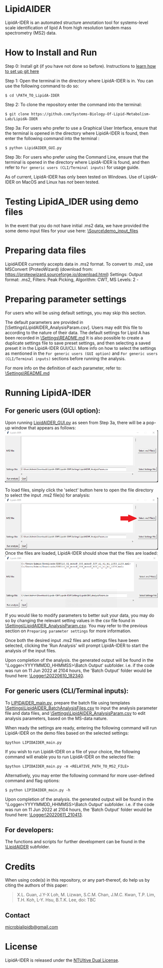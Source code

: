 # LipidAIDER

LipidA-IDER is an automated structure annotation tool for systems-level scale identification of lipid A from high resolution tandem mass spectrometry (MS2) data.

# How to Install and Run

Step 0: Install git (if you have not done so before). Instructions to [learn how to set up git here](https://github.com/git-guides/install-git)

Step 1: Open the terminal in the directory where LipidA-IDER is in. You can use the following command to do so:
~~~
$ cd \PATH_TO_LipidA-IDER
~~~

Step 2: To clone the repository enter the command into the terminal:
~~~
$ git clone https://github.com/Systems-Biology-Of-Lipid-Metabolism-Lab/LipidA-IDER
~~~

Step 3a: For users who prefer to use a Graphical User Interface, ensure that the terminal is opened in the directory where LipidA-IDER is found, then enter the following command into the terminal :
~~~
$ python LipidAIDER_GUI.py
~~~

Step 3b: For users who prefer using the Command Line, ensure that the terminal is opened in the directory where LipidA-IDER is found, and then refer to `For generic users (CLI/Terminal inputs)` for usage guide.

As of current, LipidA-IDER has only been tested on Windows. Use of LipidA-IDER on MacOS and Linux has *not* been tested. 

# Testing LipidA_IDER using demo files
In the event that you do not have initial .ms2 data, we have provided the some demo input files for your use here: [\Source\demo_input_files](/Source/demo_input_files) 

# Preparing data files
LipidAIDER currently accepts data in .ms2 format. To convert to .ms2, use MSConvert (ProteoWizard) (download from: https://proteowizard.sourceforge.io/download.html)
Settings: Output format: .ms2, Filters: Peak Picking, Algorithm: CWT, MS Levels: 2 - 

# Preparing parameter settings
For users who will be using default settings, you may skip this section.

The default parameters are provided in [\Settings\LipidAIDER_AnalysisParam.csv]. 
Users may edit this file to according to the nature of their data. The default settings for Lipid A has been recorded in [\Settings\README.md](/Settings/README.md)
It is also possible to create a duplicate settings file to save preset settings, and then selecting a saved preset it in the LipidA-IDER GUI/CLI. More info on how to select the settings as mentioned in the `For generic users (GUI option)` and `For generic users (CLI/Terminal inputs)` sections before running the analysis. 

For more info on the definition of each parameter, refer to: [\Settings\README.md](/Settings/README.md) 

# Running LipidA-IDER
## For generic users (GUI option):
Upon running [LipidAIDER_GUI.py](LipidAIDER_GUI.py) as seen from Step 3a, there will be a pop-up window that appears as follows:
<br><img src='/images/init_ss.png' width="800" height="170">


To load files, simply click the 'select' button here to open the file directory to select the input .ms2 file(s) for analysis:
<br><img src='/images/load_ms2.png' width="800" height="170"><br>
Once the files are loaded, LipidA-IDER should show that the files are loaded:
<br><img src='/images/selected_files.png' width="800" height="170"><br>

If you would like to modify parameters to better suit your data, you may do so by changing the relevant setting values in the csv file found in [\Settings\LipidAIDER_AnalysisParam.csv](/Settings/LipidAIDER_AnalysisParam.csv). 
You may refer to the previous section on `Preparing parameter settings` for more information. 

Once both the desired input .ms2 files and settings files have been selected, clicking the 'Run Analysis' will prompt LipidA-IDER to start the analysis of the input files.

Upon completion of the analysis. the generated output will be found in the '\Logger\<YYYYMMDD_HHMMSS>\Batch Output' subfolder. 
i.e. if the code was run on 11 Jun 2022 at 2104 hours, the 'Batch Output' folder would be found here: [\Logger\20220610_182340](Logger/20220611_210413).

## For generic users (CLI/Terminal inputs):
To [LIPIDAIDER_main.py](LIPIDAIDER_main.py), prepare the batch file using templates [\Settings\LipidAIDER_BatchAnalysisFiles.csv](/Settings/LipidAIDER_BatchAnalysisFiles.csv) to input the analysis parameter file and data files, and [\Settings\LipidAIDER_AnalysisParam.csv](/Settings/LipidAIDER_AnalysisParam.csv) to edit analysis parameters, based on the MS-data nature. 

When ready the settings are ready, entering the following command will run LipidA-IDER on the demo files based on the selected settings: 
~~~
$python LIPIDAIDER_main.py
~~~

If you wish to run LipidA-IDER on a file of your choice, the following command will enable you to run LipidA-IDER on the selected file:
~~~
$python LIPIDAIDER_main.py -m <RELATIVE_PATH_TO_MS2_FILE>
~~~

Alternatively, you may enter the following command for more user-defined command and flag options:
~~~
$ python LIPIDAIDER_main.py -h
~~~ 

Upon completion of the analysis. the generated output will be found in the '\Logger\<YYYYMMDD_HHMMSS>\Batch Output' subfolder. 
i.e. if the code was run on 11 Jun 2022 at 2104 hours, the 'Batch Output' folder would be found here: [\Logger\20220611_210413](Logger/20220611_210413).

## For developers:
The functions and scripts for further development can be found in the [\LipidAIDER](/LipidAIDER) subfolder. 

# Credits
When using code(s) in this repository, or any part-thereof, do help us by citing the authors of this paper:
>X.L. Guan,
>J.Y-X Loh,
>M. Lizwan,
>S.C.M. Chan,
>J.M.C. Kwan,
>T.P. Lim,
>T.H. Koh,
>L-Y. Hsu,
>B.T.K. Lee,
doi: TBC

## Contact
microbialipidb@gmail.com

# License
LipidA-IDER is released under the [NTUItive Dual License](LICENSE.txt).
